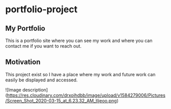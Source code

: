 # portfolio-project

## My Portfolio
This is a portfolio site where you can see my work and where you can contact me if you want to reach out.

## Motivation
This project exist so I have a place where my work and future work can easily be displayed and accessed.

![Image description] (https://res.cloudinary.com/drxoihdbb/image/upload/v1584279006/Pictures/Screen_Shot_2020-03-15_at_6.23.32_AM_tljeoo.png)
